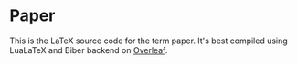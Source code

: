 # Paper

This is the LaTeX source code for the term paper. It's best compiled using LuaLaTeX and Biber backend on [Overleaf](https://www.overleaf.com).
